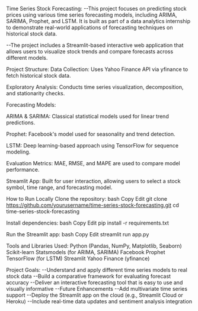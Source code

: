 Time Series Stock Forecasting:
--This project focuses on predicting stock prices using various time series forecasting models, including ARIMA, SARIMA, Prophet, and LSTM. It is built as part of a data analytics internship to demonstrate real-world applications of forecasting techniques on historical stock data.

--The project includes a Streamlit-based interactive web application that allows users to visualize stock trends and compare forecasts across different models.

Project Structure:
Data Collection: Uses Yahoo Finance API via yfinance to fetch historical stock data.

Exploratory Analysis: Conducts time series visualization, decomposition, and stationarity checks.

Forecasting Models:

ARIMA & SARIMA: Classical statistical models used for linear trend predictions.

Prophet: Facebook's model used for seasonality and trend detection.

LSTM: Deep learning-based approach using TensorFlow for sequence modeling.

Evaluation Metrics: MAE, RMSE, and MAPE are used to compare model performance.

Streamlit App: Built for user interaction, allowing users to select a stock symbol, time range, and forecasting model.

How to Run Locally
Clone the repository:
bash
Copy
Edit
git clone https://github.com/yourusername/time-series-stock-forecasting.git
cd time-series-stock-forecasting

Install dependencies:
bash
Copy
Edit
pip install -r requirements.txt

Run the Streamlit app:
bash
Copy
Edit
streamlit run app.py

Tools and Libraries Used:
Python (Pandas, NumPy, Matplotlib, Seaborn)
Scikit-learn
Statsmodels (for ARIMA, SARIMA)
Facebook Prophet
TensorFlow (for LSTM)
Streamlit
Yahoo Finance (yfinance)

Project Goals:
--Understand and apply different time series models to real stock data
--Build a comparative framework for evaluating forecast accuracy
--Deliver an interactive forecasting tool that is easy to use and visually informative
--Future Enhancements
--Add multivariate time series support
--Deploy the Streamlit app on the cloud (e.g., Streamlit Cloud or Heroku)
--Include real-time data updates and sentiment analysis integration